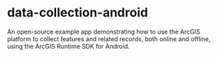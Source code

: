 # data-collection-android
An open-source example app demonstrating how to use the ArcGIS platform to collect features and related records, both online and offline, using the ArcGIS Runtime SDK for Android.
